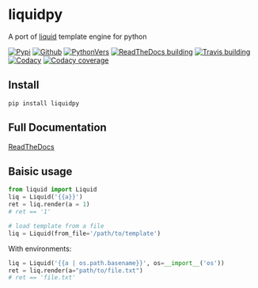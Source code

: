 # liquidpy
A port of [liquid][1] template engine for python

[![Pypi][2]][9] [![Github][3]][10] [![PythonVers][4]][9] [![ReadTheDocs building][13]][8] [![Travis building][5]][11] [![Codacy][6]][12] [![Codacy coverage][7]][12]

## Install
```shell
pip install liquidpy
```

## Full Documentation
[ReadTheDocs][8]

## Baisic usage
```python
from liquid import Liquid
liq = Liquid('{{a}}')
ret = liq.render(a = 1)
# ret == '1'

# load template from a file
liq = Liquid(from_file='/path/to/template')
```
With environments:
```python
liq = Liquid('{{a | os.path.basename}}', os=__import__('os'))
ret = liq.render(a="path/to/file.txt")
# ret == 'file.txt'
```

[1]: https://shopify.github.io/liquid/
[2]: https://img.shields.io/pypi/v/liquidpy.svg?style=flat-square
[3]: https://img.shields.io/github/tag/pwwang/liquidpy.svg?style=flat-square
[4]: https://img.shields.io/pypi/pyversions/liquidpy.svg?style=flat-square
[5]: https://img.shields.io/travis/pwwang/liquidpy.svg?style=flat-square
[6]: https://img.shields.io/codacy/grade/aed04c099cbe42dabda2b42bae557fa4?style=flat-square
[7]: https://img.shields.io/codacy/coverage/aed04c099cbe42dabda2b42bae557fa4?style=flat-square
[8]: https://liquidpy.readthedocs.io/en/latest/
[9]: https://pypi.org/project/liquidpy/
[10]: https://github.com/pwwang/liquidpy
[11]: https://travis-ci.org/pwwang/liquidpy
[12]: https://app.codacy.com/manual/pwwang/liquidpy/dashboard
[13]: https://img.shields.io/readthedocs/liquidpy?style=flat-square
